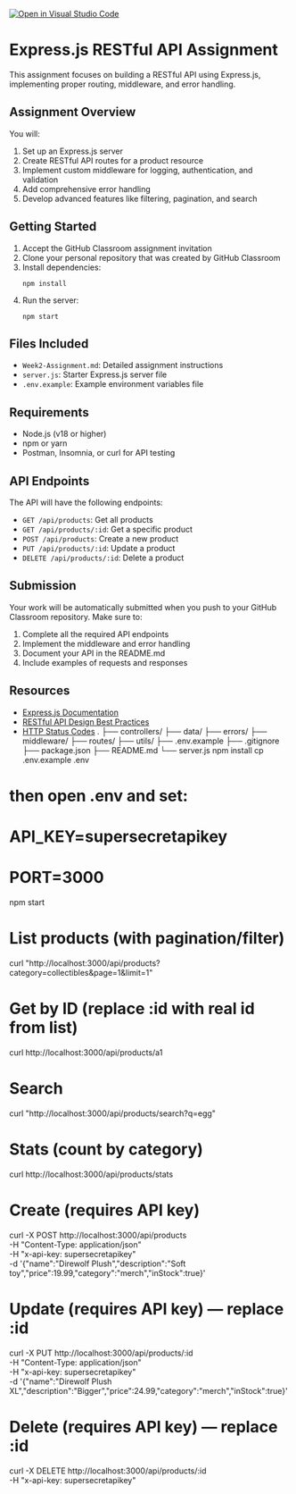 [![Open in Visual Studio Code](https://classroom.github.com/assets/open-in-vscode-2e0aaae1b6195c2367325f4f02e2d04e9abb55f0b24a779b69b11b9e10269abc.svg)](https://classroom.github.com/online_ide?assignment_repo_id=20084909&assignment_repo_type=AssignmentRepo)
# Express.js RESTful API Assignment

This assignment focuses on building a RESTful API using Express.js, implementing proper routing, middleware, and error handling.

## Assignment Overview

You will:
1. Set up an Express.js server
2. Create RESTful API routes for a product resource
3. Implement custom middleware for logging, authentication, and validation
4. Add comprehensive error handling
5. Develop advanced features like filtering, pagination, and search

## Getting Started

1. Accept the GitHub Classroom assignment invitation
2. Clone your personal repository that was created by GitHub Classroom
3. Install dependencies:
   ```
   npm install
   ```
4. Run the server:
   ```
   npm start
   ```

## Files Included

- `Week2-Assignment.md`: Detailed assignment instructions
- `server.js`: Starter Express.js server file
- `.env.example`: Example environment variables file

## Requirements

- Node.js (v18 or higher)
- npm or yarn
- Postman, Insomnia, or curl for API testing

## API Endpoints

The API will have the following endpoints:

- `GET /api/products`: Get all products
- `GET /api/products/:id`: Get a specific product
- `POST /api/products`: Create a new product
- `PUT /api/products/:id`: Update a product
- `DELETE /api/products/:id`: Delete a product

## Submission

Your work will be automatically submitted when you push to your GitHub Classroom repository. Make sure to:

1. Complete all the required API endpoints
2. Implement the middleware and error handling
3. Document your API in the README.md
4. Include examples of requests and responses

## Resources

- [Express.js Documentation](https://expressjs.com/)
- [RESTful API Design Best Practices](https://restfulapi.net/)
- [HTTP Status Codes](https://developer.mozilla.org/en-US/docs/Web/HTTP/Status) 
.
├── controllers/
├── data/
├── errors/
├── middleware/
├── routes/
├── utils/
├── .env.example
├── .gitignore
├── package.json
├── README.md
└── server.js
npm install
cp .env.example .env
# then open .env and set:
# API_KEY=supersecretapikey
# PORT=3000
npm start
# List products (with pagination/filter)
curl "http://localhost:3000/api/products?category=collectibles&page=1&limit=1"

# Get by ID (replace :id with real id from list)
curl http://localhost:3000/api/products/a1

# Search
curl "http://localhost:3000/api/products/search?q=egg"

# Stats (count by category)
curl http://localhost:3000/api/products/stats

# Create (requires API key)
curl -X POST http://localhost:3000/api/products \
  -H "Content-Type: application/json" \
  -H "x-api-key: supersecretapikey" \
  -d '{"name":"Direwolf Plush","description":"Soft toy","price":19.99,"category":"merch","inStock":true}'

# Update (requires API key) — replace :id
curl -X PUT http://localhost:3000/api/products/:id \
  -H "Content-Type: application/json" \
  -H "x-api-key: supersecretapikey" \
  -d '{"name":"Direwolf Plush XL","description":"Bigger","price":24.99,"category":"merch","inStock":true}'

# Delete (requires API key) — replace :id
curl -X DELETE http://localhost:3000/api/products/:id \
  -H "x-api-key: supersecretapikey"
